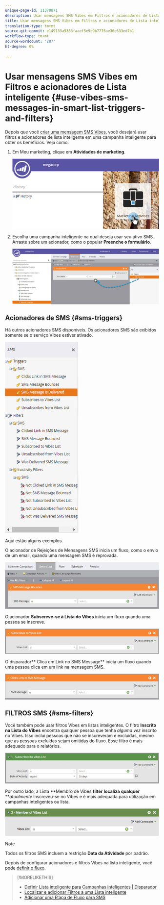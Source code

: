 ```yaml
---
unique-page-id: 11378871
description: Usar mensagens SMS Vibes em Filtros e acionadores de Lista inteligente - Documentos do marketing - Documentação do produto
title: Usar mensagens SMS Vibes em Filtros e acionadores de Lista inteligente
translation-type: tm+mt
source-git-commit: e149133a5383faaef5e9c9b7775ae36e633ed7b1
workflow-type: tm+mt
source-wordcount: '287'
ht-degree: 0%

---
```



# Usar mensagens SMS Vibes em Filtros e acionadores de Lista inteligente {#use-vibes-sms-messages-in-smart-list-triggers-and-filters}

Depois que você [criar uma mensagem SMS Vibes](create-a-vibes-sms-message.md), você desejará usar filtros e acionadores de lista inteligente em uma campanha inteligente para obter os benefícios. Veja como.

1. Em Meu marketing, clique em **Atividades de marketing**.

   ![](assets/image2016-7-28-9-3a48-3a32.png)

1. Escolha uma campanha inteligente na qual deseja usar seu ativo SMS. Arraste sobre um acionador, como o popular **Preenche o formulário**.

   ![](assets/fills-out-form-pull-over.jpg)

## Acionadores de SMS {#sms-triggers}

Há outros acionadores SMS disponíveis. Os acionadores SMS são exibidos somente se o serviço Vibes estiver ativado.

![](assets/new-sms-search2.png)

Aqui estão alguns exemplos.

O acionador de Rejeições de Mensagens SMS inicia um fluxo, como o envio de um email, quando uma mensagem SMS é reprovada.

![](assets/sms-message-bounces-real.jpg)

O acionador **Subscreve-se à Lista do Vibes** inicia um fluxo quando uma pessoa se inscreve.

![](assets/subscribes-to-vibes-list-real.jpg)

O disparador** Clica em Link no SMS Message** inicia um fluxo quando uma pessoa clica em um link na mensagem SMS.

![](assets/clicks-link-in-sms-message.jpg)

## FILTROS SMS {#sms-filters}

Você também pode usar filtros Vibes em listas inteligentes. O filtro **Inscrito na Lista do Vibes** encontra qualquer pessoa que tenha *alguma vez* inscrito no Vibes. Isso inclui pessoas que não se inscreveram e excluídas, mesmo que as pessoas excluídas sejam omitidas do fluxo. Esse filtro é mais adequado para o relatórios.

![](assets/subscribed-to-vibes-list-filter-real.jpg)

Por outro lado, a Lista **Membro de Vibes **filter** **localiza** **qualquer** ***atualmente* inscreveu-se no Vibes e é mais adequada para utilização em campanhas inteligentes ou lista.

![](assets/image001.png)

>[!NOTE]
>
>Todos os filtros SMS incluem a restrição **Data da Atividade** por padrão.

Depois de configurar acionadores e filtros Vibes na lista inteligente, você pode [definir o fluxo](add-a-flow-step-for-sms.md).

>[!MORELIKETHIS]
>
>* [Definir Lista inteligente para Campanhas inteligentes | Disparador](../../../product-docs/core-marketo-concepts/smart-campaigns/creating-a-smart-campaign/define-smart-list-for-smart-campaign-trigger.md)
>* [Localizar e adicionar Filtros a uma Lista inteligente](../../../product-docs/core-marketo-concepts/smart-lists-and-static-lists/creating-a-smart-list/find-and-add-filters-to-a-smart-list.md)
>* [Adicionar uma Etapa de Fluxo para SMS](add-a-flow-step-for-sms.md)

>



